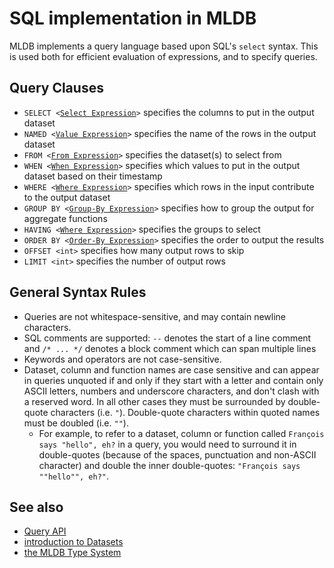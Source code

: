 # SQL implementation in MLDB

MLDB implements a query language based upon SQL's `select` syntax.
This is used both for efficient evaluation of expressions, and to 
specify queries. 

## Query Clauses

- `SELECT <`[`Select Expression`](SelectExpression.md)`>` specifies the columns to put in the output dataset
- `NAMED <`[`Value Expression`](ValueExpression.md)`>` specifies the name of the rows in the output dataset
- `FROM <`[`From Expression`](FromExpression.md)`>` specifies the dataset(s) to select from
- `WHEN <`[`When Expression`](WhenExpression.md)`>` specifies which values to put in the output dataset based on their timestamp
- `WHERE <`[`Where Expression`](WhereExpression.md)`>` specifies which rows in the input contribute to the output dataset
- `GROUP BY <`[`Group-By Expression`](GroupByExpression.md)`>` specifies how to group the output for aggregate functions
- `HAVING <`[`Where Expression`](WhereExpression.md)`>` specifies the groups to select
- `ORDER BY <`[`Order-By Expression`](OrderByExpression.md)`>` specifies the order to output the results
- `OFFSET <int>` specifies how many output rows to skip
- `LIMIT <int>` specifies the number of output rows

## General Syntax Rules

* Queries are not whitespace-sensitive, and may contain newline characters.
* SQL comments are supported: `--` denotes the start of a line comment and `/* ... */` denotes a block comment which can span multiple lines
* Keywords and operators are not case-sensitive.
* Dataset, column and function names are case sensitive and can appear in queries unquoted if and only if they start with a letter and contain only ASCII letters,
numbers and underscore characters, and don't clash with a
reserved word. In all other cases they must be surrounded by double-quote characters (i.e. `"`). Double-quote characters within quoted names must be doubled (i.e. `""`). 
    * For example, to
    refer to a dataset, column or function called `François says "hello", eh?` in a query, you would need to
    surround it in double-quotes (because of the spaces, punctuation and non-ASCII character) and double the inner double-quotes: `"François says ""hello"", eh?"`.


## See also

* [Query API](QueryAPI.md)
* [introduction to Datasets](../datasets/Datasets.md)
* [the MLDB Type System](TypeSystem.md)



